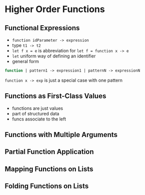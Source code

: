 # Higher Order Functions

## Functional Expressions

- `function idParameter -> expression`
- type `t1 -> t2`
- `let f x = e` is abbreviation for `let f = function x -> e`
- `let` uniform way of defining an identifier
- general form

```ocaml
function | pattern1 -> expression1 | patternN -> expressionN
```

`function x -> exp` is just a special case with one pattern

## Functions as First-Class Values

- functions are just values
- part of structured data
- funcs associate to the left

## Functions with Multiple Arguments

## Partial Function Application

## Mapping Functions on Lists

## Folding Functions on Lists
